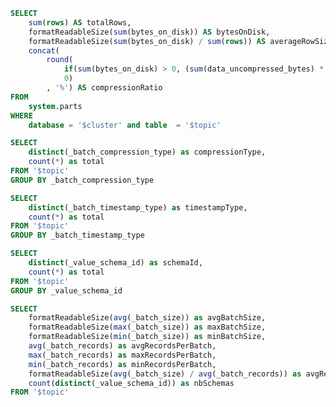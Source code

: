 ```sql table_info
SELECT
    sum(rows) AS totalRows,
    formatReadableSize(sum(bytes_on_disk)) AS bytesOnDisk,
    formatReadableSize(sum(bytes_on_disk) / sum(rows)) AS averageRowSize,
    concat(
        round(
            if(sum(bytes_on_disk) > 0, (sum(data_uncompressed_bytes) * 100 / sum(bytes_on_disk)) - 100, 0), 
            0)
        , '%') AS compressionRatio
FROM
    system.parts
WHERE
    database = '$cluster' and table  = '$topic'
```

```sql compression_type
SELECT
    distinct(_batch_compression_type) as compressionType,
    count(*) as total
FROM '$topic'
GROUP BY _batch_compression_type
```

```sql timestamp_type
SELECT
    distinct(_batch_timestamp_type) as timestampType,
    count(*) as total
FROM '$topic'
GROUP BY _batch_timestamp_type
```

```sql by_schema
SELECT
    distinct(_value_schema_id) as schemaId,
    count(*) as total
FROM '$topic'
GROUP BY _value_schema_id
```

```sql batch 
SELECT
    formatReadableSize(avg(_batch_size)) as avgBatchSize,
    formatReadableSize(max(_batch_size)) as maxBatchSize,
    formatReadableSize(min(_batch_size)) as minBatchSize,
    avg(_batch_records) as avgRecordsPerBatch,
    max(_batch_records) as maxRecordsPerBatch,
    min(_batch_records) as minRecordsPerBatch,
    formatReadableSize(avg(_batch_size) / avg(_batch_records)) as avgRecordSize,
    count(distinct(_value_schema_id)) as nbSchemas
FROM '$topic'
```

<Flex>
    <Statistic
            data={table_info}
            title='Total Rows'
            value=totalRows></Statistic>
    <Statistic
            data={batch}
            title='Average record size'
            value=avgRecordSize></Statistic>
    <Statistic
            data={table_info}
            title='Bytes On Disk'
            value=bytesOnDisk></Statistic>
</Flex>

<Flex>
    <Statistic
            data={table_info}
            title='Average Row size'
            value=averageRowSize></Statistic>
    <Statistic
            data={table_info}
            title='Compression Ratio'
            value=compressionRatio></Statistic>
</Flex>


<Flex>
    <Statistic
            data={batch}
            title='Avg batch size'
            value=avgBatchSize></Statistic>
    <Statistic
            data={batch}
            title='Max batch size'
            value=maxBatchSize></Statistic>
    <Statistic
            data={batch}
            title='Min batch size'
            value=minBatchSize></Statistic>
</Flex>

<Flex>
    <Statistic
            data={batch}
            title='Avg records per batch'
            value=avgRecordsPerBatch></Statistic>
    <Statistic
            data={batch}
            title='Max records per batch'
            value=maxRecordsPerBatch></Statistic>
    <Statistic
            data={batch}
            title='Min records per batch'
            value=minRecordsPerBatch></Statistic>
</Flex>


<Flex>
    <Statistic
            data={batch}
            title='Nb schemas'
            value=nbSchemas></Statistic>
</Flex>

<Flex>
    <DataTable value={compression_type}></DataTable>
    <DataTable value={timestamp_type}></DataTable>
    <DataTable value={by_schema}></DataTable>
</Flex>
